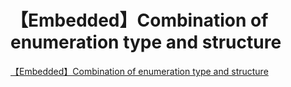 # 【Embedded】Combination of enumeration type and structure
[【Embedded】Combination of enumeration type and structure](https://aiwithcloud.com/2022/09/15/%e3%80%90embedded%e3%80%91combination_of_enumeration_type_and_structure/)